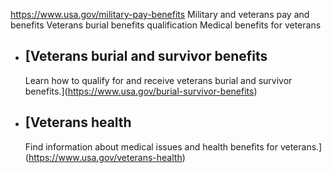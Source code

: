 

https://www.usa.gov/military-pay-benefits
Military and veterans pay and benefits
Veterans burial benefits qualification
Medical benefits for veterans

* [Veterans burial and survivor benefits
  -------------------------------------

  Learn how to qualify for and receive veterans burial and survivor benefits.](https://www.usa.gov/burial-survivor-benefits)
* [Veterans health
  ---------------

  Find information about medical issues and health benefits for veterans.](https://www.usa.gov/veterans-health)
